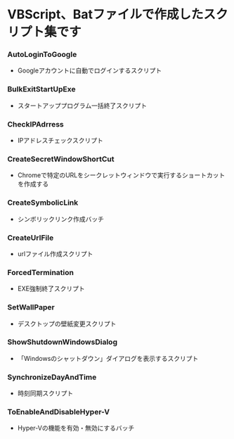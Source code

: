 # VBScript、Batファイルで作成したスクリプト集です

### AutoLoginToGoogle
- Googleアカウントに自動でログインするスクリプト

### BulkExitStartUpExe
- スタートアッププログラム一括終了スクリプト

### CheckIPAdrress
- IPアドレスチェックスクリプト

### CreateSecretWindowShortCut
- Chromeで特定のURLをシークレットウィンドウで実行するショートカットを作成する

### CreateSymbolicLink
- シンボリックリンク作成バッチ

### CreateUrlFile
- urlファイル作成スクリプト

### ForcedTermination
- EXE強制終了スクリプト

### SetWallPaper
- デスクトップの壁紙変更スクリプト

### ShowShutdownWindowsDialog
- 「Windowsのシャットダウン」ダイアログを表示するスクリプト

### SynchronizeDayAndTime
- 時刻同期スクリプト

### ToEnableAndDisableHyper-V
- Hyper-Vの機能を有効・無効にするバッチ